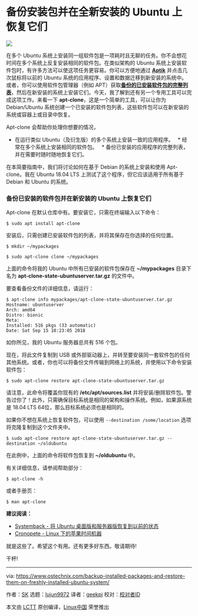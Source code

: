 备份安装包并在全新安装的 Ubuntu 上恢复它们
======

![](https://www.ostechnix.com/wp-content/uploads/2018/09/apt-clone-720x340.png)

在多个 Ubuntu 系统上安装同一组软件包是一项耗时且无聊的任务。你不会想花时间在多个系统上反复安装相同的软件包。在类似架构的 Ubuntu 系统上安装软件包时，有许多方法可以使这项任务更容易。你可以方便地通过 [**Aptik**][1] 并点击几次鼠标将以前的 Ubuntu 系统的应用程序、设置和数据迁移到新安装的系统中。或者，你可以使用软件包管理器（例如 APT）获取[**备份的已安装软件包的完整列表**][2]，然后在新安装的系统上安装它们。今天，我了解到还有另一个专用工具可以完成这项工作。来看一下 **apt-clone**，这是一个简单的工具，可以让你为 Debian/Ubuntu 系统创建一个已安装的软件包列表，这些软件包可以在新安装的系统或容器上或目录中恢复。

Apt-clone 会帮助你处理你想要的情况，

  * 在运行类似 Ubuntu（及衍生版）的多个系统上安装一致的应用程序。
  * 经常在多个系统上安装相同的软件包。
  * 备份已安装的应用程序的完整列表，并在需要时随时随地恢复它们。



在本简要指南中，我们将讨论如何在基于 Debian 的系统上安装和使用 Apt-clone。我在 Ubuntu 18.04 LTS 上测试了这个程序，但它应该适用于所有基于 Debian 和 Ubuntu 的系统。

### 备份已安装的软件包并在新安装的 Ubuntu 上恢复它们

Apt-clone 在默认仓库中有。要安装它，只需在终端输入以下命令：

```
$ sudo apt install apt-clone
```

安装后，只需创建已安装软件包的列表，并将其保存在你选择的任何位置。

```
$ mkdir ~/mypackages

$ sudo apt-clone clone ~/mypackages
```

上面的命令将我的 Ubuntu 中所有已安装的软件包保存在 **~/mypackages** 目录下名为 **apt-clone-state-ubuntuserver.tar.gz** 的文件中。

要查看备份文件的详细信息，请运行：

```
$ apt-clone info mypackages/apt-clone-state-ubuntuserver.tar.gz
Hostname: ubuntuserver
Arch: amd64
Distro: bionic
Meta:
Installed: 516 pkgs (33 automatic)
Date: Sat Sep 15 10:23:05 2018
```

如你所见，我的 Ubuntu 服务器总共有 516 个包。

现在，将此文件复制到 USB 或外部驱动器上，并转至要安装同一套软件包的任何其他系统。或者，你也可以将备份文件传输到网络上的系统，并使用以下命令安装软件包：

```
$ sudo apt-clone restore apt-clone-state-ubuntuserver.tar.gz
```

请注意，此命令将覆盖你现有的 **/etc/apt/sources.list** 并将安装/删除软件包。警告过你了！此外，只需确保目标系统是相同的架构和操作系统。例如，如果源系统是 18.04 LTS 64位，那么目标系统必须也是相同的。

如果你不想在系统上恢复软件包，可以使用 `--destination /some/location` 选项将克隆复制到这个文件夹中。

```
$ sudo apt-clone restore apt-clone-state-ubuntuserver.tar.gz --destination ~/oldubuntu
```

在此例中，上面的命令将软件包恢复到 **~/oldubuntu** 中。

有关详细信息，请参阅帮助部分：

```
$ apt-clone -h
```

或者手册页：

```
$ man apt-clone
```

**建议阅读：**

+ [Systemback - 将 Ubuntu 桌面版和服务器版恢复到以前的状态][3]
+ [Cronopete - Linux 下的苹果时间机器][4]

就是这些了。希望这个有用。还有更多好东西。敬请期待!

干杯!




--------------------------------------------------------------------------------

via: https://www.ostechnix.com/backup-installed-packages-and-restore-them-on-freshly-installed-ubuntu-system/

作者：[SK][a]
选题：[lujun9972](https://github.com/lujun9972)
译者：[geekpi](https://github.com/geekpi)
校对：[校对者ID](https://github.com/校对者ID)

本文由 [LCTT](https://github.com/LCTT/TranslateProject) 原创编译，[Linux中国](https://linux.cn/) 荣誉推出

[a]: https://www.ostechnix.com/author/sk/
[1]: https://www.ostechnix.com/how-to-migrate-system-settings-and-data-from-an-old-system-to-a-newly-installed-ubuntu-system/
[2]: https://www.ostechnix.com/create-list-installed-packages-install-later-list-centos-ubuntu/#comment-12598

[3]: https://www.ostechnix.com/systemback-restore-ubuntu-desktop-and-server-to-previous-state/

[4]: https://www.ostechnix.com/cronopete-apples-time-machine-clone-linux/
